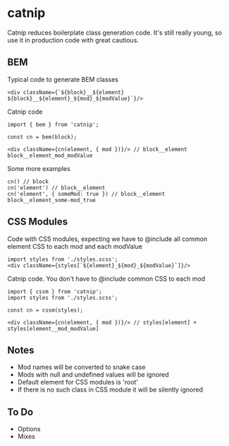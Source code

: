 # catnip

Catnip reduces boilerplate class generation code. It's still really young, so use it in production code with great cautious.

## BEM

Typical code to generate BEM classes
```
<div className={`${block}__${element} ${block}__${element}_${mod}_${modValue}`}/>
```

Catnip code
```
import { bem } from 'catnip';

const cn = bem(block);

<div className={cn(element, { mod })}/> // block__element block__element_mod_modValue
```

Some more examples
```
cn() // block
cn('element') // block__element
cn('element', { someMod: true }) // block__element block__element_some-mod_true
```

## CSS Modules

Code with CSS modules, expecting we have to @include all common element CSS to each mod and each modValue
```
import styles from './styles.scss';
<div className={styles[`${element}_${mod}_${modValue}`]}/>
```

Catnip code. You don't have to @include common CSS to each mod
```
import { cssm } from 'catnip';
import styles from './styles.scss';

const cn = cssm(styles);

<div className={cn(element, { mod })}/> // styles[element] + styles[element__mod_modValue]
```

## Notes
- Mod names will be converted to snake case
- Mods with null and undefined values will be ignored
- Default element for CSS modules is 'root'
- If there is no such class in CSS module it will be silently ignored

## To Do
- Options
- Mixes